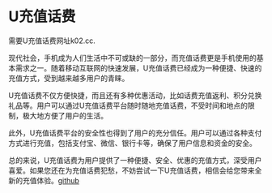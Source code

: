 # U充值话费

需要U充值话费网址k02.cc.

现代社会，手机成为人们生活中不可或缺的一部分，而充值话费更是手机使用的基本需求之一。随着移动互联网的快速发展，U充值话费已经成为一种便捷、快速的充值方式，受到越来越多用户的青睐。

U充值话费不仅方便快捷，而且还有多种优惠活动，比如话费充值返利、积分兑换礼品等。用户可以通过U充值话费平台随时随地充值话费，不受时间和地点的限制，极大地方便了用户的生活。

此外，U充值话费平台的安全性也得到了用户的充分信任。用户可以通过各种支付方式进行充值，包括支付宝、微信、银行卡等，确保了用户信息和资金的安全。

总的来说，U充值话费为用户提供了一种便捷、安全、优惠的充值方式，深受用户喜爱。如果您还在为充值话费犯愁，不妨尝试一下U充值话费，相信会给您带来全新的充值体验。[github](https://github.com)